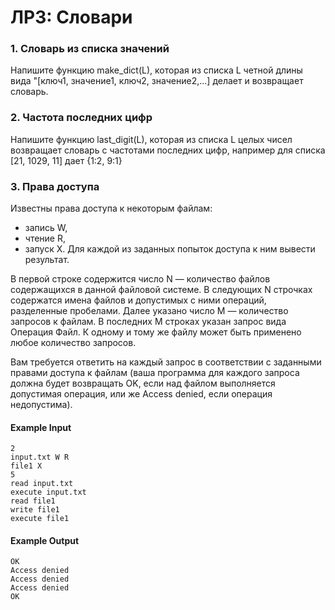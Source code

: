 # ЛР3: Словари

### 1. Словарь из списка значений
Напишите функцию make_dict(L), которая из списка L четной длины вида "[ключ1, значение1, ключ2, значение2,...] делает и возвращает словарь.

### 2. Частота последних цифр
Напишите функцию last_digit(L), которая из списка L целых чисел возвращает словарь с частотами последних цифр, например для списка [21, 1029, 11] дает {1:2, 9:1}


### 3. Права доступа

Известны права доступа к некоторым файлам:

* запись W,
* чтение R,
* запуск X.
Для каждой из заданных попыток доступа к ним вывести результат.

В первой строке содержится число N — количество файлов содержащихся в данной файловой системе. В следующих N строчках содержатся имена файлов и допустимых с ними операций, разделенные пробелами. Далее указано чиcло M — количество запросов к файлам. В последних M строках указан запрос вида Операция Файл. К одному и тому же файлу может быть применено любое количество запросов.

Вам требуется ответить на каждый запрос в соответствии с заданными правами доступа к файлам (ваша программа для каждого запроса должна будет возвращать OK, если над файлом выполняется допустимая операция, или же Access denied, если операция недопустима).

#### Example Input

    2
    input.txt W R
    file1 X
    5
    read input.txt
    execute input.txt
    read file1
    write file1
    execute file1 

#### Example Output
    OK
    Access denied
    Access denied
    Access denied
    OK
